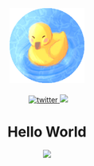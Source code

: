 <div id="header" align="center">
    <img src="duck.png" width="150">
</div>
<div id="badges" style="margin-top: 20px;" align="center">
    <a style="padding-left: 5px;" href="https://twitter.com/Enokh3?t=41AzBTk3WBqgpSpogPtmHA&s=09">
        <img src="https://img.shields.io/badge/Twitter-FF4500?style=for-the-badge&logo=twitter&logoColor=white" alt="twitter">
    </a>
    <a href="https://www.linkedin.com/in/viktor-enokh-kuptsov-9097a9245/">
        <img src="https://img.shields.io/badge/LinkedIn-FF4500?logo=linkedin&logoColor=white&style=for-the-badge">
    </a>
</div>

<div id="title" align="center">
    <h1>
        Hello World
    </h1>
</div>
<div align="center">
    <img src="https://www.codewars.com/users/VKTRenokh/badges/large">
</div>
